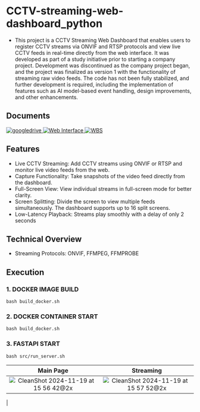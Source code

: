 # CCTV-streaming-web-dashboard_python
- This project is a CCTV Streaming Web Dashboard that enables users to register CCTV streams via ONVIF and RTSP protocols and view live CCTV feeds in real-time directly from the web interface. It was developed as part of a study initiative prior to starting a company project. Development was discontinued as the company project began, and the project was finalized as version 1 with the functionality of streaming raw video feeds. The code has not been fully stabilized, and further development is required, including the implementation of features such as AI model-based event handling, design improvements, and other enhancements.

## Documents
<a href="https://drive.google.com/drive/folders/1X15xp01TwhPIo8RGjtv203kUQFsOC7Ov?usp=sharing">
    <img alt="googledrive" src="https://img.shields.io/badge/drive-4285F4.svg?&style=for-the-badge&logo=googledrive&logoColor=white"/>
</a>
<a href="https://docs.google.com/presentation/d/1Wv2KExN0OKaopT74u-r_N9sOZxSiCbApAYBa8oFJjmM/edit?usp=sharing">
    <img alt="Web Interface" src="https://img.shields.io/badge/Web_Interface-FFA500.svg?&style=for-the-badge&logo=googleslides&logoColor=white"/>
</a>
<a href="https://docs.google.com/spreadsheets/d/1aZmW5uiR416mbD7YT220Uet3KyaL_Lss/edit?usp=sharing&ouid=102344057613445860363&rtpof=true&sd=true">
    <img alt="WBS" src="https://img.shields.io/badge/WBS-34A853.svg?&style=for-the-badge&logo=googlesheets&logoColor=white"/>
</a>

## Features
- Live CCTV Streaming: Add CCTV streams using ONVIF or RTSP and monitor live video feeds from the web.
- Capture Functionality: Take snapshots of the video feed directly from the dashboard.
- Full-Screen View: View individual streams in full-screen mode for better clarity.
- Screen Splitting: Divide the screen to view multiple feeds simultaneously. The dashboard supports up to 16 split screens.
- Low-Latency Playback: Streams play smoothly with a delay of only 2 seconds

## Technical Overview
- Streaming Protocols: ONVIF, FFMPEG, FFMPROBE

## Execution

### 1. DOCKER IMAGE BUILD
```
bash build_docker.sh
```
### 2. DOCKER CONTAINER START
```
bash build_docker.sh
```
### 3. FASTAPI START
```
bash src/run_server.sh
```

|Main Page |Streaming |
|:--------------:|:--------------:|
| ![CleanShot 2024-11-19 at 15 56 42@2x](https://github.com/user-attachments/assets/b3777f92-dd17-4e46-87dc-f38da9f014f2) | ![CleanShot 2024-11-19 at 15 57 52@2x](https://github.com/user-attachments/assets/38a159d3-bc45-4b76-9c26-baa078df84a5)
 |
